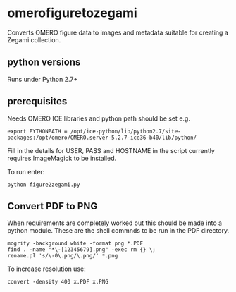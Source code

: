 # omerofiguretozegami
Converts OMERO figure data to images and metadata suitable for creating a Zegami collection. 

## python versions
Runs under Python 2.7+

## prerequisites
Needs OMERO ICE libraries and python path should be set e.g.
```
export PYTHONPATH = /opt/ice-python/lib/python2.7/site-packages:/opt/omero/OMERO.server-5.2.7-ice36-b40/lib/python/
```
Fill in the details for USER, PASS and HOSTNAME in the script
currently requires ImageMagick to be installed.

To run enter:

`python figure2zegami.py`

## Convert PDF to PNG

When requirements are completely worked out this should be made into a python module. These are the shell commnds to be run in the PDF directory.

```
mogrify -background white -format png *.PDF
find . -name "*\-[12345679].png" -exec rm {} \;
rename.pl 's/\-0\.png/\.png/' *.png 
```

To increase resolution use:

```
convert -density 400 x.PDF x.PNG
```
